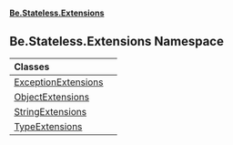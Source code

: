 #### [Be.Stateless.Extensions](README.md 'README')

## Be.Stateless.Extensions Namespace

| Classes | |
| :--- | :--- |
| [ExceptionExtensions](ExceptionExtensions.md 'Be.Stateless.Extensions.ExceptionExtensions') | |
| [ObjectExtensions](ObjectExtensions.md 'Be.Stateless.Extensions.ObjectExtensions') | |
| [StringExtensions](StringExtensions.md 'Be.Stateless.Extensions.StringExtensions') | |
| [TypeExtensions](TypeExtensions.md 'Be.Stateless.Extensions.TypeExtensions') | |
